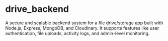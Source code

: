 # drive_backend
A secure and scalable backend system for a file drive/storage app built with Node.js, Express, MongoDB, and Cloudinary. It supports features like user authentication, file uploads, activity logs, and admin-level monitoring.
